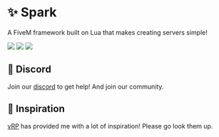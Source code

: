 # ✨ Spark

A FiveM framework built on Lua that makes creating servers simple!

![](https://badgen.net/github/commits/spark-framework/spark?color=red)
![](https://badgen.net/github/issues/spark-framework/spark?color=red)
![](https://badgen.net/github/contributors/spark-framework/spark?color=red) 

## 💬 Discord
Join our [discord](https://discord.gg/Qzbm744N28) to get help! And join our community.

## 🧐 Inspiration
[vRP](https://github.com/vRP-framework/vRP) has provided me with a lot of inspiration! Please go look them up.
